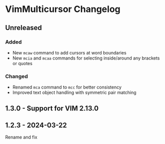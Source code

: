 <!-- Keep a Changelog guide -> https://keepachangelog.com -->

# VimMulticursor Changelog

## Unreleased

### Added
- New `mcaw` command to add cursors at word boundaries
- New `mcia` and `mcaa` commands for selecting inside/around any brackets or quotes

### Changed
- Renamed `mca` command to `mcc` for better consistency
- Improved text object handling with symmetric pair matching

## 1.3.0 - Support for VIM 2.13.0

## 1.2.3 - 2024-03-22

Rename and fix
